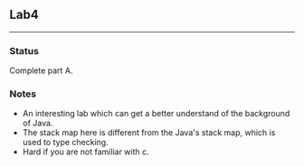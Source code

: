 ## Lab4

----
### Status
Complete part A.

### Notes
+ An interesting lab which can get a better understand of the background of Java.
+ The stack map here is different from the Java's stack map, which is used to type checking.
+ Hard if you are not familiar with c.